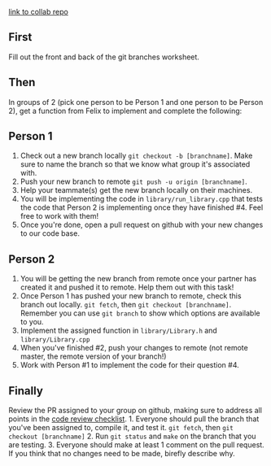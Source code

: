 [link to collab repo](https://github.com/muzny/csci3010-fall2019-collab)

First
-----
Fill out the front and back of the git branches worksheet.

Then
----
In groups of 2 (pick one person to be Person 1 and one person to be Person 2), get a function from Felix to implement and complete the following:

Person 1
--------
1. Check out a new branch locally `git checkout -b [branchname]`. Make sure to name the branch so that we know what group it's associated with.
2. Push your new branch to remote `git push -u origin [branchname]`.
3. Help your teammate(s) get the new branch locally on their machines.
4. You will be implementing the code in `library/run_library.cpp` that tests the code that Person 2 is implementing once they have finished #4. Feel free to work with them!
5. Once you're done, open a pull request on github with your new changes to our code base.

Person 2
--------
1. You will be getting the new branch from remote once your partner has created it and pushed it to remote. Help them out with this task!
2. Once Person 1 has pushed your new branch to remote, check this branch out locally. `git fetch`, then `git checkout [branchname]`. Remember you can use `git branch` to show which options are available to you.
3. Implement the assigned function in `library/Library.h` and `library/Library.cpp`
4. When you've finished #2, push your changes to remote (not remote master, the remote version of your branch!)
5. Work with Person #1 to implement the code for their question #4.


Finally
-------
Review the PR assigned to your group on github, making sure to address all points in the [code review checklist](code_review_checklist.md).
    1. Everyone should pull the branch that you've been assigned to, compile it, and test it. `git fetch`, then `git checkout [branchname]`
    2. Run `git status` and `make` on the branch that you are testing.
    3. Everyone should make at least 1 comment on the pull request. If you think that no changes need to be made, birefly describe why.
